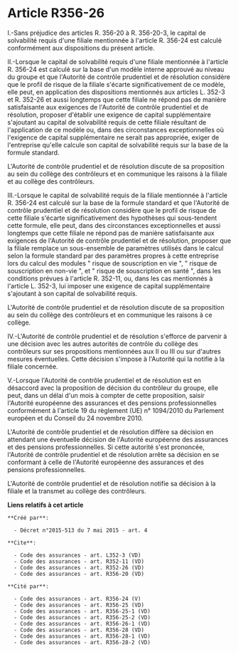 # Article R356-26

I.-Sans préjudice des articles R. 356-20 à R. 356-20-3, le capital de solvabilité requis d'une filiale mentionnée à l'article
R. 356-24 est calculé conformément aux dispositions du présent article. 

II.-Lorsque le capital de solvabilité requis d'une filiale mentionnée à l'article R. 356-24 est calculé sur la base d'un
modèle interne approuvé au niveau du groupe et que l'Autorité de contrôle prudentiel et de résolution considère que le profil
de risque de la filiale s'écarte significativement de ce modèle, elle peut, en application des dispositions mentionnés aux
articles L. 352-3 et R. 352-26 et aussi longtemps que cette filiale ne répond pas de manière satisfaisante aux exigences de
l'Autorité de contrôle prudentiel et de résolution, proposer d'établir une exigence de capital supplémentaire s'ajoutant au
capital de solvabilité requis de cette filiale résultant de l'application de ce modèle ou, dans des circonstances
exceptionnelles où l'exigence de capital supplémentaire ne serait pas appropriée, exiger de l'entreprise qu'elle calcule son
capital de solvabilité requis sur la base de la formule standard. 

L'Autorité de contrôle prudentiel et de résolution discute de sa proposition au sein du collège des contrôleurs et en
communique les raisons à la filiale et au collège des contrôleurs. 

III.-Lorsque le capital de solvabilité requis de la filiale mentionnée à l'article R. 356-24 est calculé sur la base de la
formule standard et que l'Autorité de contrôle prudentiel et de résolution considère que le profil de risque de cette filiale
s'écarte significativement des hypothèses qui sous-tendent cette formule, elle peut, dans des circonstances exceptionnelles
et aussi longtemps que cette filiale ne répond pas de manière satisfaisante aux exigences de l'Autorité de contrôle
prudentiel et de résolution, proposer que la filiale remplace un sous-ensemble de paramètres utilisés dans le calcul selon la
formule standard par des paramètres propres à cette entreprise lors du calcul des modules " risque de souscription en vie ",
" risque de souscription en non-vie ", et " risque de souscription en santé ", dans les conditions prévues à l'article R.
352-11, ou, dans les cas mentionnés à l'article L. 352-3, lui imposer une exigence de capital supplémentaire s'ajoutant à son
capital de solvabilité requis. 

L'Autorité de contrôle prudentiel et de résolution discute de sa proposition au sein du collège des contrôleurs et en
communique les raisons à ce collège. 

IV.-L'Autorité de contrôle prudentiel et de résolution s'efforce de parvenir à une décision avec les autres autorités de
contrôle du collège des contrôleurs sur ses propositions mentionnées aux II ou III ou sur d'autres mesures éventuelles. Cette
décision s'impose à l'Autorité qui la notifie à la filiale concernée. 

V.-Lorsque l'Autorité de contrôle prudentiel et de résolution est en désaccord avec la proposition de décision du contrôleur
du groupe, elle peut, dans un délai d'un mois à compter de cette proposition, saisir l'Autorité européenne des assurances et
des pensions professionnelles conformément à l'article 19 du règlement (UE) n° 1094/2010 du Parlement européen et du Conseil
du 24 novembre 2010. 

L'Autorité de contrôle prudentiel et de résolution diffère sa décision en attendant une éventuelle décision de l'Autorité
européenne des assurances et des pensions professionnelles. Si cette autorité s'est prononcée, l'Autorité de contrôle
prudentiel et de résolution arrête sa décision en se conformant à celle de l'Autorité européenne des assurances et des
pensions professionnelles. 

L'Autorité de contrôle prudentiel et de résolution notifie sa décision à la filiale et la transmet au collège des
contrôleurs.

**Liens relatifs à cet article**

	**Créé par**:

	  - Décret n°2015-513 du 7 mai 2015 - art. 4

	**Cite**:

	  - Code des assurances - art. L352-3 (VD)
	  - Code des assurances - art. R352-11 (VD)
	  - Code des assurances - art. R352-26 (VD)
	  - Code des assurances - art. R356-20 (VD)

	**Cité par**:

	  - Code des assurances - art. R356-24 (V)
	  - Code des assurances - art. R356-25 (VD)
	  - Code des assurances - art. R356-25-1 (VD)
	  - Code des assurances - art. R356-25-2 (VD)
	  - Code des assurances - art. R356-26-1 (VD)
	  - Code des assurances - art. R356-28 (VD)
	  - Code des assurances - art. R356-28-1 (VD)
	  - Code des assurances - art. R356-28-2 (VD)

